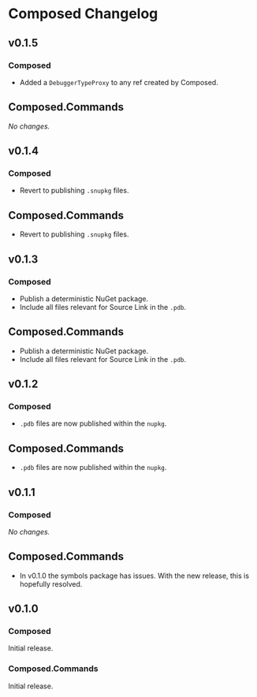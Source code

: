 # Composed Changelog

## v0.1.5

### Composed

* Added a `DebuggerTypeProxy` to any ref created by Composed.

## Composed.Commands

_No changes._



## v0.1.4

### Composed

* Revert to publishing `.snupkg` files.

## Composed.Commands

* Revert to publishing `.snupkg` files.



## v0.1.3

### Composed

* Publish a deterministic NuGet package.
* Include all files relevant for Source Link in the `.pdb`.

## Composed.Commands

* Publish a deterministic NuGet package.
* Include all files relevant for Source Link in the `.pdb`.



## v0.1.2

### Composed

* `.pdb` files are now published within the `nupkg`.

## Composed.Commands

* `.pdb` files are now published within the `nupkg`.



## v0.1.1

### Composed

_No changes._

## Composed.Commands

* In v0.1.0 the symbols package has issues. With the new release, this is hopefully resolved.



## v0.1.0

### Composed

Initial release.

### Composed.Commands

Initial release.
